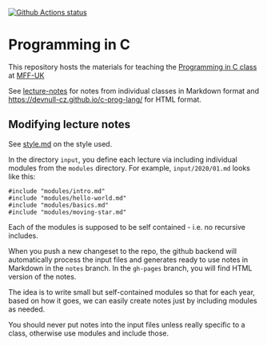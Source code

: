 [![Github Actions status](https://github.com/devnull-cz/c-prog-lang/workflows/Refresh%20notes/badge.svg)](https://github.com/devnull-cz/c-prog-lang)

# Programming in C

This repository hosts the materials for teaching the [Programming in C class](http://mff.devnull.cz/c-prog-lang/) at [MFF-UK](http://www.mff.cuni.cz) 

See [lecture-notes](https://github.com/devnull-cz/c-prog-lang/tree/notes) for notes from individual classes in Markdown format and https://devnull-cz.github.io/c-prog-lang/ for HTML format.

## Modifying lecture notes

See [style.md](/style.md) on the style used.

In the directory `input`, you define each lecture via including individual
modules from the `modules` directory.  For example, `input/2020/01.md` looks
like this:

```
#include "modules/intro.md"
#include "modules/hello-world.md"
#include "modules/basics.md"
#include "modules/moving-star.md"
```

Each of the modules is supposed to be self contained - i.e. no recursive
includes.

When you push a new changeset to the repo, the github backend will automatically
process the input files and generates ready to use notes in Markdown in the
`notes` branch.  In the `gh-pages` branch, you will find HTML version
of the notes.

The idea is to write small but self-contained modules so that for each year,
based on how it goes, we can easily create notes just by including modules as
needed.

You should never put notes into the input files unless really specific to a
class, otherwise use modules and include those.
